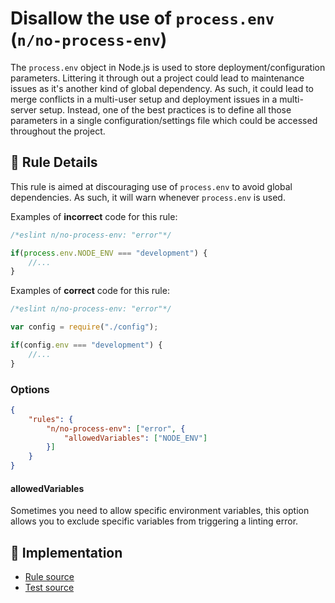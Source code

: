 # Disallow the use of `process.env` (`n/no-process-env`)

<!-- end auto-generated rule header -->

The `process.env` object in Node.js is used to store deployment/configuration parameters. Littering it through out a project could lead to maintenance issues as it's another kind of global dependency. As such, it could lead to merge conflicts in a multi-user setup and deployment issues in a multi-server setup. Instead, one of the best practices is to define all those parameters in a single configuration/settings file which could be accessed throughout the project.

## 📖 Rule Details

This rule is aimed at discouraging use of `process.env` to avoid global dependencies. As such, it will warn whenever `process.env` is used.

Examples of **incorrect** code for this rule:

```js
/*eslint n/no-process-env: "error"*/

if(process.env.NODE_ENV === "development") {
    //...
}
```

Examples of **correct** code for this rule:

```js
/*eslint n/no-process-env: "error"*/

var config = require("./config");

if(config.env === "development") {
    //...
}
```

### Options

```json
{
    "rules": {
        "n/no-process-env": ["error", {
            "allowedVariables": ["NODE_ENV"]
        }]
    }
}
```

#### allowedVariables

Sometimes you need to allow specific environment variables, this option allows you to exclude specific variables from triggering a linting error.

## 🔎 Implementation

- [Rule source](https://github.com/eslint-community/eslint-plugin-n/tree/master/lib/rules/no-process-env.js)
- [Test source](https://github.com/eslint-community/eslint-plugin-n/tree/master/tests/lib/rules/no-process-env.js)
